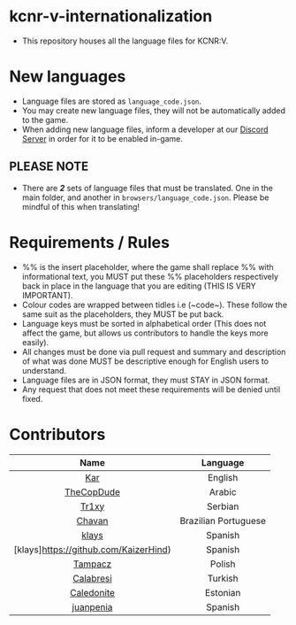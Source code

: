 # kcnr-v-internationalization

* This repository houses all the language files for KCNR:V.

# New languages

* Language files are stored as `language_code.json`.
* You may create new language files, they will not be automatically added to the game.
* When adding new language files, inform a developer at our [Discord Server](https://www.discord.me/kcnr) in order for it to be enabled in-game.

## PLEASE NOTE

* There are ***2*** sets of language files that must be translated. One in the main folder, and another in `browsers/language_code.json`. Please be mindful of this when translating!

# Requirements / Rules

* %% is the insert placeholder, where the game shall replace %% with informational text, you MUST put these %% placeholders respectively back in place in the language that you are editing (THIS IS VERY IMPORTANT).
* Colour codes are wrapped between tidles i.e (~code~). These follow the same suit as the placeholders, they MUST be put back.
* Language keys must be sorted in alphabetical order (This does not affect the game, but allows us contributors to handle the keys more easily).
* All changes must be done via pull request and summary and description of what was done MUST be descriptive enough for English users to understand.
* Language files are in JSON format, they must STAY in JSON format.
* Any request that does not meet these requirements will be denied until fixed.

# Contributors

| Name | Language |
|:----------:|:-------------:|
| [Kar](https://github.com/karimcambridge) | English |
| [TheCopDude](https://github.com/TheCopDude) | Arabic |
| [Tr1xy](https://github.com/tr1xy) | Serbian |
| [Chavan](https://github.com/Chavanz) | Brazilian Portuguese |
| [klays](https://github.com/tomasbarros) | Spanish |
| [klays]https://github.com/KaizerHind) | Spanish |
| [Tampacz](https://github.com/Tampacz) | Polish |
| [Calabresi](http://github.com/utkutombul) | Turkish |
| [Caledonite](http://github.com/Caledonite) | Estonian |
| [juanpenia](http://github.com/juanpenia) | Spanish |
